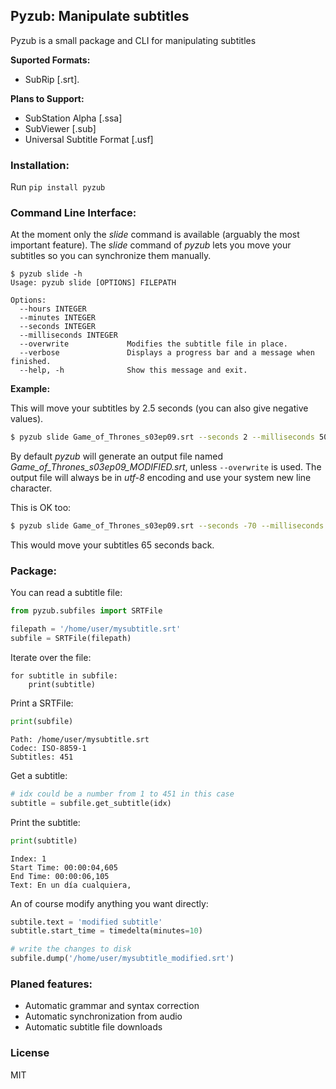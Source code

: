 ## Pyzub: Manipulate subtitles

Pyzub is a small package and CLI for manipulating subtitles

**Suported Formats:**

- SubRip [.srt].

**Plans to Support:**

- SubStation Alpha [.ssa]
- SubViewer [.sub]
- Universal Subtitle Format [.usf]

### Installation:

Run `pip install pyzub`

### Command Line Interface:

At the moment only the *slide* command is available (arguably the most important feature).
The *slide* command of *pyzub* lets you move your subtitles so you can synchronize them manually.
	
```
$ pyzub slide -h
Usage: pyzub slide [OPTIONS] FILEPATH

Options:
  --hours INTEGER
  --minutes INTEGER
  --seconds INTEGER
  --milliseconds INTEGER
  --overwrite             Modifies the subtitle file in place.
  --verbose               Displays a progress bar and a message when finished.
  --help, -h              Show this message and exit.
```

**Example:**

This will move your subtitles by 2.5 seconds (you can also give negative values).

```bash
$ pyzub slide Game_of_Thrones_s03ep09.srt --seconds 2 --milliseconds 500
```

By default *pyzub* will generate an output file named *Game_of_Thrones_s03ep09_MODIFIED.srt*, unless ```--overwrite``` is used. The output file will always be in *utf-8* encoding and use your system new line character.

This is OK too:

```bash
$ pyzub slide Game_of_Thrones_s03ep09.srt --seconds -70 --milliseconds 5000
```
 This would move your subtitles 65 seconds back.
 
### Package:

You can read a subtitle file:

```python
from pyzub.subfiles import SRTFile

filepath = '/home/user/mysubtitle.srt'
subfile = SRTFile(filepath)
```

Iterate over the file:
```
for subtitle in subfile:
	print(subtitle)
```

Print a SRTFile:

```python
print(subfile)
```

```
Path: /home/user/mysubtitle.srt
Codec: ISO-8859-1
Subtitles: 451
```

Get a subtitle:

```python
# idx could be a number from 1 to 451 in this case
subtitle = subfile.get_subtitle(idx)
```

Print the subtitle:

```python
print(subtitle)
```

```
Index: 1
Start Time: 00:00:04,605
End Time: 00:00:06,105
Text: En un día cualquiera,
```

An of course modify anything you want directly:

```python
subtile.text = 'modified subtitle'
subtitle.start_time = timedelta(minutes=10)

# write the changes to disk
subfile.dump('/home/user/mysubtitle_modified.srt')
```

### Planed features:

- Automatic grammar and syntax correction
- Automatic synchronization from audio
- Automatic subtitle file downloads


### License

MIT

